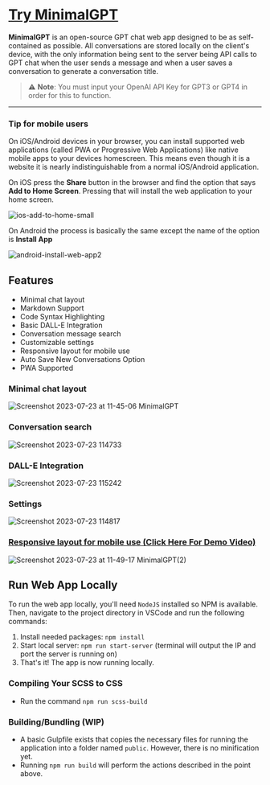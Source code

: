 # [Try MinimalGPT](https://minimalgpt.app/)

**MinimalGPT** is an open-source GPT chat web app designed to be as self-contained as possible. All conversations are stored locally on the client's device, with the only information being sent to the server being API calls to GPT chat when the user sends a message and when a user saves a conversation to generate a conversation title.

> ⚠️ **Note**: You must input your OpenAI API Key for GPT3 or GPT4 in order for this to function.

---

### Tip for mobile users

On iOS/Android devices in your browser, you can install supported web applications (called PWA or Progressive Web Applications) like native mobile apps to your devices homescreen. This means even though it is a website it is nearly indistinguishable from a normal iOS/Android application.

On iOS press the **Share** button in the browser and find the option that says **Add to Home Screen**. Pressing that will install the web application to your home screen.

![ios-add-to-home-small](https://user-images.githubusercontent.com/2380471/235267080-d69a2a46-50fa-4acf-b36b-da10b5d439d1.jpg)

On Android the process is basically the same except the name of the option is **Install App**

![android-install-web-app2](https://github.com/fingerthief/minimal-gpt/assets/2380471/cfd51a6a-5a03-4ff0-851a-c20c0565a89d)

## Features

- Minimal chat layout
- Markdown Support
- Code Syntax Highlighting
- Basic DALL-E Integration
- Conversation message search
- Customizable settings
- Responsive layout for mobile use
- Auto Save New Conversations Option
- PWA Supported

### Minimal chat layout

![Screenshot 2023-07-23 at 11-45-06 MinimalGPT](https://github.com/fingerthief/minimal-gpt/assets/2380471/f9ef7f23-2e20-4939-933b-855ae2e44502)

### Conversation search

![Screenshot 2023-07-23 114733](https://github.com/fingerthief/minimal-gpt/assets/2380471/27b23efd-b93a-417c-b8a3-929378c49908)

### DALL-E Integration

![Screenshot 2023-07-23 115242](https://github.com/fingerthief/minimal-gpt/assets/2380471/4231d9aa-771a-481f-b3f3-b6e4b9879d8e)

### Settings

![Screenshot 2023-07-23 114817](https://github.com/fingerthief/minimal-gpt/assets/2380471/db0e8a09-3396-4046-acc0-bd42ad1bc8a9)

### [Responsive layout for mobile use (Click Here For Demo Video)](https://www.youtube.com/shorts/pUSd8ENeh0g)

![Screenshot 2023-07-23 at 11-49-17 MinimalGPT(2)](https://github.com/fingerthief/minimal-gpt/assets/2380471/b9321624-0f50-474e-8c42-e6ac73a0a349)

## Run Web App Locally

To run the web app locally, you'll need `NodeJS` installed so NPM is available. Then, navigate to the project directory in VSCode and run the following commands:

1. Install needed packages: `npm install`
2. Start local server: `npm run start-server` (terminal will output the IP and port the server is running on)
3. That's it! The app is now running locally.

### Compiling Your SCSS to CSS

- Run the command `npm run scss-build`

### Building/Bundling (WIP)

- A basic Gulpfile exists that copies the necessary files for running the application into a folder named `public`. However, there is no minification yet.
- Running `npm run build` will perform the actions described in the point above.
